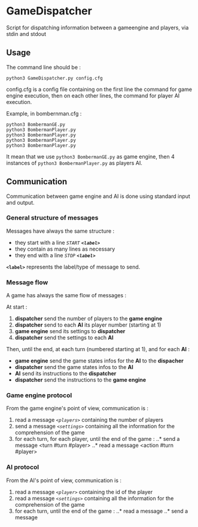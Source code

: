 # GameDispatcher
Script for dispatching information between a gameengine and players, via stdin and stdout


## Usage 
The command line should be : 
```
python3 GameDispatcher.py config.cfg
```
config.cfg is a config file containing on the first line the command for game engine execution, then on each other lines, the command for player AI execution.


Example, in bombernman.cfg : 
```
python3 BombermanGE.py
python3 BombermanPlayer.py
python3 BombermanPlayer.py
python3 BombermanPlayer.py
python3 BombermanPlayer.py
```
It mean that we use `python3 BombermanGE.py` as game engine, then 4 instances of `python3 BombermanPlayer.py` as players AI.


## Communication
Communication between game engine and AI is done using standard input and output.

### General structure of messages
Messages have always the same structure : 
- they start with a line _`START` **`<label>`**_
- they contain as many lines as necessary
- they end with a line _`STOP` **`<label>`**_

**`<label>`** represents the label/type of message to send.


### Message flow
A game has always the same flow of messages :

At start :
1. **dispatcher** send the number of players to the **game engine**
2. **dispatcher** send to each **AI** its player number (starting at 1)
3. **game engine** send its settings to **dispatcher**
4. **dispatcher** send the settings to each **AI** 

Then, until the end, at each turn (numbered starting at 1), and for each **AI** : 
* **game engine** send the game states infos for the **AI** to the **dispacher** 
* **dispatcher** send the  game states infos to the **AI**
* **AI** send its instructions to the **dispatcher**
* **dispatcher** send the instructions to the **game engine**

### Game engine protocol 
From the game engine's point of view, communication is :
1. read a message *`<players>`* containing the number of players
2. send a message *`<settings>`* containing all the information for the comprehension of the game
3. for each turn, for each player, until the end of the game : 
..* send a message <turn #turn #player>
..* read a message <action #turn #player>

### AI protocol
From the AI's point of view, communication is :
1. read a message *`<player>`* containing the id of the player
2. read a message *`<settings>`* containing all the information for the comprehension of the game
3. for each turn, until the end of the game : 
..* read a message <turn>
..* send a message <action>
